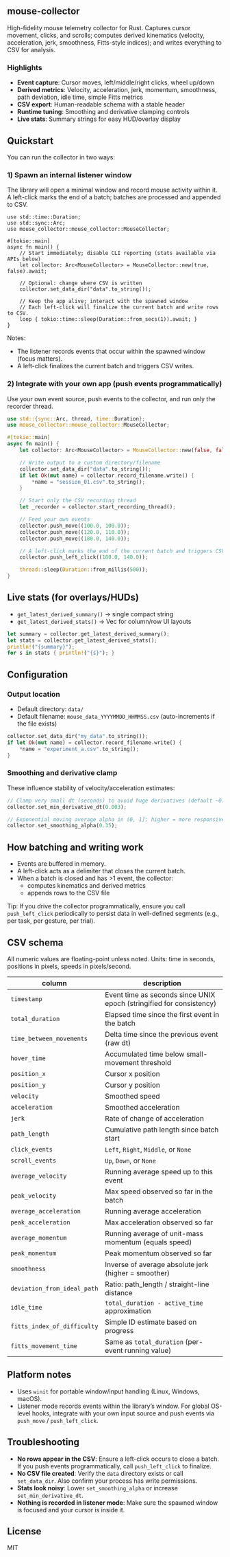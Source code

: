 ## mouse-collector

High-fidelity mouse telemetry collector for Rust. Captures cursor movement, clicks, and scrolls; computes derived kinematics (velocity, acceleration, jerk, smoothness, Fitts-style indices); and writes everything to CSV for analysis.

### Highlights
- **Event capture**: Cursor moves, left/middle/right clicks, wheel up/down
- **Derived metrics**: Velocity, acceleration, jerk, momentum, smoothness, path deviation, idle time, simple Fitts metrics
- **CSV export**: Human-readable schema with a stable header
- **Runtime tuning**: Smoothing and derivative clamping controls
- **Live stats**: Summary strings for easy HUD/overlay display

## Quickstart

You can run the collector in two ways:

### 1) Spawn an internal listener window
The library will open a minimal window and record mouse activity within it. A left-click marks the end of a batch; batches are processed and appended to CSV.

```rustgit 
use std::time::Duration;
use std::sync::Arc;
use mouse_collector::mouse_collector::MouseCollector;

#[tokio::main]
async fn main() {
    // Start immediately; disable CLI reporting (stats available via APIs below)
    let collector: Arc<MouseCollector> = MouseCollector::new(true, false).await;

    // Optional: change where CSV is written
    collector.set_data_dir("data".to_string());

    // Keep the app alive; interact with the spawned window
    // Each left-click will finalize the current batch and write rows to CSV.
    loop { tokio::time::sleep(Duration::from_secs(1)).await; }
}
```

Notes:
- The listener records events that occur within the spawned window (focus matters).
- A left-click finalizes the current batch and triggers CSV writes.

### 2) Integrate with your own app (push events programmatically)
Use your own event source, push events to the collector, and run only the recorder thread.

```rust
use std::{sync::Arc, thread, time::Duration};
use mouse_collector::mouse_collector::MouseCollector;

#[tokio::main]
async fn main() {
    let collector: Arc<MouseCollector> = MouseCollector::new(false, false).await;

    // Write output to a custom directory/filename
    collector.set_data_dir("data".to_string());
    if let Ok(mut name) = collector.record_filename.write() {
        *name = "session_01.csv".to_string();
    }

    // Start only the CSV recording thread
    let _recorder = collector.start_recording_thread();

    // Feed your own events
    collector.push_move((100.0, 100.0));
    collector.push_move((120.0, 110.0));
    collector.push_move((180.0, 140.0));

    // A left-click marks the end of the current batch and triggers CSV write
    collector.push_left_click((180.0, 140.0));

    thread::sleep(Duration::from_millis(500));
}
```

## Live stats (for overlays/HUDs)

- `get_latest_derived_summary()` → single compact string
- `get_latest_derived_stats()` → Vec<String> for column/row UI layouts

```rust
let summary = collector.get_latest_derived_summary();
let stats = collector.get_latest_derived_stats();
println!("{summary}");
for s in stats { println!("{s}"); }
```

## Configuration

### Output location
- Default directory: `data/`
- Default filename: `mouse_data_YYYYMMDD_HHMMSS.csv` (auto-increments if the file exists)

```rust
collector.set_data_dir("my_data".to_string());
if let Ok(mut name) = collector.record_filename.write() {
    *name = "experiment_a.csv".to_string();
}
```

### Smoothing and derivative clamp
These influence stability of velocity/acceleration estimates:

```rust
// Clamp very small dt (seconds) to avoid huge derivatives (default ~0.004)
collector.set_min_derivative_dt(0.003);

// Exponential moving average alpha in (0, 1]; higher = more responsive
collector.set_smoothing_alpha(0.35);
```

## How batching and writing work

- Events are buffered in memory.
- A left-click acts as a delimiter that closes the current batch.
- When a batch is closed and has >1 event, the collector:
  - computes kinematics and derived metrics
  - appends rows to the CSV file

Tip: If you drive the collector programmatically, ensure you call `push_left_click` periodically to persist data in well-defined segments (e.g., per task, per gesture, per trial).

## CSV schema

All numeric values are floating-point unless noted. Units: time in seconds, positions in pixels, speeds in pixels/second.

| column | description |
|---|---|
| `timestamp` | Event time as seconds since UNIX epoch (stringified for consistency) |
| `total_duration` | Elapsed time since the first event in the batch |
| `time_between_movements` | Delta time since the previous event (raw dt) |
| `hover_time` | Accumulated time below small-movement threshold |
| `position_x` | Cursor x position |
| `position_y` | Cursor y position |
| `velocity` | Smoothed speed |
| `acceleration` | Smoothed acceleration |
| `jerk` | Rate of change of acceleration |
| `path_length` | Cumulative path length since batch start |
| `click_events` | `Left`, `Right`, `Middle`, or `None` |
| `scroll_events` | `Up`, `Down`, or `None` |
| `average_velocity` | Running average speed up to this event |
| `peak_velocity` | Max speed observed so far in the batch |
| `average_acceleration` | Running average acceleration |
| `peak_acceleration` | Max acceleration observed so far |
| `average_momentum` | Running average of unit-mass momentum (equals speed) |
| `peak_momentum` | Peak momentum observed so far |
| `smoothness` | Inverse of average absolute jerk (higher = smoother) |
| `deviation_from_ideal_path` | Ratio: path_length / straight-line distance |
| `idle_time` | `total_duration - active_time` approximation |
| `fitts_index_of_difficulty` | Simple ID estimate based on progress |
| `fitts_movement_time` | Same as `total_duration` (per-event running value) |

## Platform notes

- Uses `winit` for portable window/input handling (Linux, Windows, macOS).
- Listener mode records events within the library’s window. For global OS-level hooks, integrate with your own input source and push events via `push_move` / `push_left_click`.

## Troubleshooting

- **No rows appear in the CSV**: Ensure a left-click occurs to close a batch. If you push events programmatically, call `push_left_click` to finalize.
- **No CSV file created**: Verify the `data` directory exists or call `set_data_dir`. Also confirm your process has write permissions.
- **Stats look noisy**: Lower `set_smoothing_alpha` or increase `set_min_derivative_dt`.
- **Nothing is recorded in listener mode**: Make sure the spawned window is focused and your cursor is inside it.

## License
MIT

